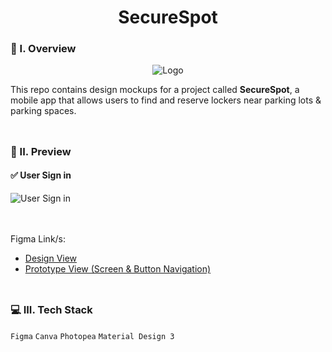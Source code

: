 <div align="center">
  <h1>SecureSpot</h1>
</div>

### 🧐 I. Overview
<div align="center">
  <img src="https://github.com/m3mentomor1/SecureSpot/assets/95956735/2903440e-4a60-406f-93e8-d17ff33ed7a8" alt="Logo">
</div>

This repo contains design mockups for a project called **SecureSpot**, a mobile app that allows users to find and reserve lockers near parking lots & parking spaces.
<br><br>
##

### 👀 II. Preview

#### ✅ User Sign in

![User Sign in](https://github.com/m3mentomor1/SecureSpot-Design/assets/95956735/80042f28-2a0b-45b7-903a-a146ca73029c)
<br><br><br>

Figma Link/s: 
- [Design View](https://www.figma.com/design/tfVOU4P6VRIDpEspwFqbCZ/SecureSpot?node-id=54795-26433&t=OLlDv2swsAImvsWx-1)
- [Prototype View (Screen & Button Navigation)](https://www.figma.com/proto/tfVOU4P6VRIDpEspwFqbCZ/SecureSpot?node-id=54795-29787&t=uRmdXuuZ1cjVYGeO-1&scaling=min-zoom&content-scaling=fixed&page-id=54795%3A26433&starting-point-node-id=54795%3A29787)
<br><br>
##

### 💻 III. Tech Stack

``Figma`` ``Canva`` ``Photopea`` ``Material Design 3``
